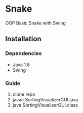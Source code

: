 # Snake

OOP Basic Snake with Swing

## Installation

### Dependencies 

* Java 1.8
* Swing

### Guide

1. clone repo
1. javac SortingVisualizerGUI.java
1. java SortingVisualizerGUI.class
